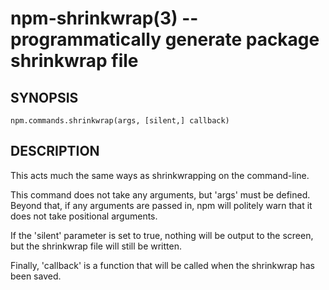 npm-shrinkwrap(3) -- programmatically generate package shrinkwrap file
====================================================


























































<extoc></extoc>

## SYNOPSIS

    npm.commands.shrinkwrap(args, [silent,] callback)

## DESCRIPTION

This acts much the same ways as shrinkwrapping on the command-line.

This command does not take any arguments, but 'args' must be defined.
Beyond that, if any arguments are passed in, npm will politely warn that it
does not take positional arguments.

If the 'silent' parameter is set to true, nothing will be output to the screen,
but the shrinkwrap file will still be written.

Finally, 'callback' is a function that will be called when the shrinkwrap has
been saved.
